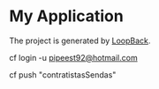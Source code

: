 # My Application

The project is generated by [LoopBack](http://loopback.io).

cf login -u pipeest92@hotmail.com

cf push "contratistasSendas"
